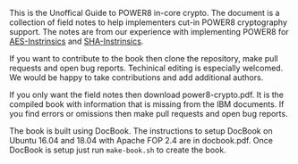 This is the Unoffical Guide to POWER8 in-core crypto. The document is a collection of field notes to help implementers cut-in POWER8 cryptography support. The notes are from our experience with implementing POWER8 for [AES-Instrinsics](https://github.com/noloader/AES-Intrinsics) and [SHA-Instrinsics](https://github.com/noloader/SHA-Intrinsics).

If you want to contribute to the book then clone the repository, make pull requests and open bug reports. Techinical editing is especially welcomed. We would be happy to take contributions and add additional authors.

If you only want the field notes then download power8-crypto.pdf. It is the compiled book with information that is missing from the IBM documents. If you find errors or omissions then make pull requests and open bug reports.

The book is built using DocBook. The instructions to setup DocBook on Ubuntu 16.04 and 18.04 with Apache FOP 2.4 are in docbook.pdf. Once DocBook is setup just run `make-book.sh` to create the book.
